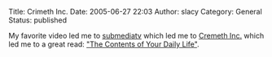 Title: Crimeth Inc.
Date: 2005-06-27 22:03
Author: slacy
Category: General
Status: published

My favorite video led me to [submediatv](http://submediatv.com) which
led me to [Cremeth Inc.](http://crimethinc.com) which led me to a great
read: ["The Contents of Your Daily
Life"](http://www.crimethinc.com/library/english/contents.html).
